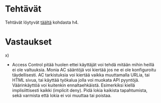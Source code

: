 # Tehtävät

Tehtävät löytyvät [täältä](https://terokarvinen.com/tunkeutumistestaus/) kohdasta h4.

# Vastaukset

x) 

- Access Control pitää huolen ettei käyttäjät voi tehdä mitään mihin heillä ei ole valtuuksia. Monia AC sääntöjä voi kiertää jos ne ei ole konfiguroitu täydellisesti. AC tarkistuksia voi kiertää
  vaikka muuttamalla URLia, tai HTML sivua, tai käyttää työkalua jolla voi muokata API pyyntöjä.
  Väärinkäyttöä voi kuitenkin ennaltaehkäistä. Esimerkiksi kiellä implisiittisesti kaikki (implicit deny). Pidä lokia kaikista tapahtumista, sekä varmista että lokia ei voi muuttaa tai poistaa.
  
